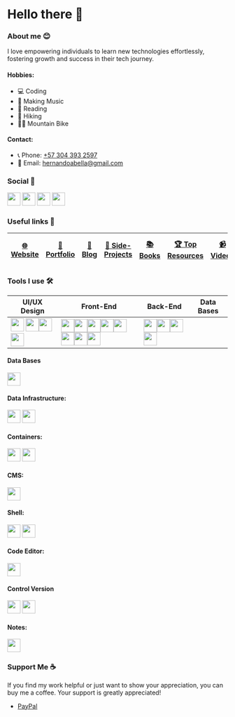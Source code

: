 # Hello there 👋
### About me 😊
I love empowering individuals to learn new technologies effortlessly, fostering growth and success in their tech journey.
#### Hobbies: 
- 💻 Coding
- 🎵 Making Music
- 📖 Reading
- 🥾 Hiking
- 🚵‍♂️ Mountain Bike
#### Contact:
- 📞 Phone: [+57 304 393 2597](tel:+573043932597)
- 📧 Email: [hernandoabella@gmail.com](mailto:hernandoabella@gmail.com)

### Social 🤳
  <a href="https://www.x.com/hernandoabella"><img src="https://cdn2.iconfinder.com/data/icons/threads-by-instagram/24/x-logo-twitter-new-brand-contained-64.png" width="30px"/></a>
  <a href="https://www.instagram.com/hernandoabella"><img src="https://cdn2.iconfinder.com/data/icons/social-media-2285/512/1_Instagram_colored_svg_1-64.png" width="30px"/></a>
  <a href="https://www.tiktok.com/@hernandoabella"><img src="https://cdn0.iconfinder.com/data/icons/logos-brands-7/512/TikTok_logo_original0-64.png" width="30px"/></a>
  <a href="https://www.youtube.com/c/hernandoabella"><img src="https://cdn4.iconfinder.com/data/icons/logos-and-brands/512/395_Youtube_logo-64.png" width="30px"/></a>

### Useful links 🔗
| [🌐 Website](https://www.hernandoabella.com) | [🤵 Portfolio](https://portfolio-hernandoabella.vercel.app/)  | [📝 Blog](https://medium.com/@hernandoabella) | [🚀 Side-Projects](https://github.com/hernandoabella/side-projects) | [📚 Books](https://github.com/hernandoabella/books) | [🏆 Top Resources](https://github.com/hernandoabella/resources) | [📹 Videos](https://youtube.com/c/hernandoabella) | [📰 Newsletter](https://beat-byte-publishing.com/) | [🗂️ Practical Projects](https://github.com/hernandoabella/practical-projects) |
| -- | -- | -- | -- | -- | -- | -- | -- | -- |


### Tools I use 🛠️
| UI/UX Design | Front-End | Back-End | Data Bases |
| -- | -- | -- | -- |
|<span><img src="https://uxwing.com/wp-content/themes/uxwing/download/brands-and-social-media/canva-icon.png" width="30px"/> </span><span><img src="https://cdn.jsdelivr.net/gh/devicons/devicon/icons/figma/figma-original.svg" width="30px"/></span><span><img src="https://cdn.jsdelivr.net/gh/devicons/devicon@latest/icons/photoshop/photoshop-original.svg" width="30px"/></span><span><img src="https://cdn.jsdelivr.net/gh/devicons/devicon@latest/icons/illustrator/illustrator-plain.svg" width="30px"/></span> | <span><img src="https://cdn.jsdelivr.net/gh/devicons/devicon/icons/html5/html5-original.svg" width="30px"/></span><span><img src="https://cdn.jsdelivr.net/gh/devicons/devicon/icons/css3/css3-original.svg" width="30px"/></span><span><img src="https://cdn.jsdelivr.net/gh/devicons/devicon@latest/icons/tailwindcss/tailwindcss-original.svg" width="30px"/></span><span><img src="https://cdn.jsdelivr.net/gh/devicons/devicon/icons/javascript/javascript-original.svg" width="30px"/></span><span><img src="https://cdn.jsdelivr.net/gh/devicons/devicon@latest/icons/json/json-original.svg" width="30px"/></span><span><img src="https://cdn.jsdelivr.net/gh/devicons/devicon/icons/typescript/typescript-original.svg" width="30px"/></span><span><img src="https://cdn.jsdelivr.net/gh/devicons/devicon/icons/react/react-original.svg" width="30px"/></span><span><img src="https://cdn.jsdelivr.net/gh/devicons/devicon/icons/nextjs/nextjs-original.svg" width="30px"/></span>  | <span><img src="https://cdn.jsdelivr.net/gh/devicons/devicon/icons/nodejs/nodejs-original-wordmark.svg" width="30px"/></span><span><img src="https://cdn.jsdelivr.net/gh/devicons/devicon/icons/express/express-original.svg" width="30px"/></span><span><img src="https://cdn.jsdelivr.net/gh/devicons/devicon@latest/icons/supabase/supabase-original.svg" width="30px"/></span><span><img src="https://cdn.jsdelivr.net/gh/devicons/devicon@latest/icons/python/python-original.svg" width="30px"/></span> | |


#### Data Bases
<span><img src="https://encrypted-tbn0.gstatic.com/images?q=tbn:ANd9GcSFccAfpRng_1FTS8Y5BhUOSvkulUkYXzVtOw&s" width="30px"/></span>

#### Data Infrastructure:
<span><img src="https://ia801703.us.archive.org/32/items/github.com-dagster-io-dagster_-_2021-01-15_03-10-03/cover.jpg" width="30px"/></span>
<span><img src="https://seeklogo.com/images/D/dbt-logo-500AB0BAA7-seeklogo.com.png" width="30px"/></span>

#### Containers:
<span><img src="https://cdn.jsdelivr.net/gh/devicons/devicon@latest/icons/docker/docker-original.svg" width="30px"/></span>
<span><img src="https://cdn.jsdelivr.net/gh/devicons/devicon@latest/icons/kubernetes/kubernetes-original.svg" width="30px"/></span>

#### CMS:
<span><img src="https://d2eip9sf3oo6c2.cloudfront.net/tags/images/000/001/360/square_480/Strapi.monogram.logo.png" width="30px"/></span>

#### Shell:
<span><img src="https://cdn.jsdelivr.net/gh/devicons/devicon/icons/bash/bash-original.svg" width="30px"/></span>
<span><img src="https://cdn.jsdelivr.net/gh/devicons/devicon@latest/icons/powershell/powershell-original.svg" width="30px"/></span>

#### Code Editor:
<span><img src="https://cdn.jsdelivr.net/gh/devicons/devicon/icons/vscode/vscode-original.svg" width="30px"/></span>

#### Control Version
<span><img src="https://cdn.jsdelivr.net/gh/devicons/devicon/icons/git/git-original.svg" width="30px"/></span>
<span><img src="https://cdn.jsdelivr.net/gh/devicons/devicon/icons/github/github-original.svg" width="30px"/></span>

#### Notes:
<span><img src="https://cdn.jsdelivr.net/gh/devicons/devicon@latest/icons/notion/notion-original.svg" width="30px"/></span>

### Support Me ☕
If you find my work helpful or just want to show your appreciation, you can buy me a coffee. Your support is greatly appreciated!
- [PayPal](https://paypal.me/haoficial)
